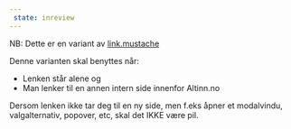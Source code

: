 ```yaml
---
 state: inreview
---
```

NB: Dette er en variant av  [link.mustache](../../patterns/00-atomer-02-lenker-og-knapper-00-link/00-atomer-02-lenker-og-knapper-00-link.html)

Denne varianten skal benyttes når:
- Lenken står alene og
- Man lenker til en annen intern side innenfor Altinn.no

Dersom lenken ikke tar deg til en ny side, men f.eks åpner et modalvindu, valgalternativ, popover, etc, skal det IKKE være pil.
